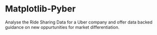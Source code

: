 # Matplotlib-Pyber
Analyse the Ride Sharing Data for a Uber company and offer data backed guidance on new oppurtunities for market differentiation.
